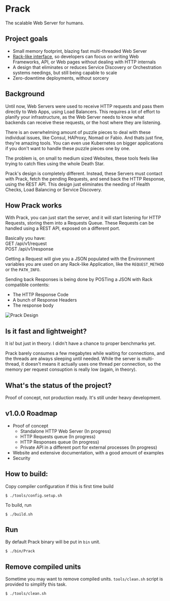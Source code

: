 # Prack
The scalable Web Server for humans.

## Project goals
- Small memory footprint, blazing fast multi-threaded Web Server
- [Rack-like interface](https://www.rubydoc.info/github/rack/rack/master/file/SPEC), so developers can focus on writing Web Frameworks, API, or Web pages without dealing with HTTP internals
- A design that eliminates or reduces Service Discovery or Orchestration systems needings, but still being capable to scale
- Zero-downtime deployments, without sorcery

## Background
Until now, Web Servers were used to receive HTTP requests and pass them directly to Web Apps, using Load Balancers. This requires a lot of effort to planify your infrastructure, as the Web Server needs to know what backends can receive these requests, or the host where they are listening.

There is an overwhelming amount of puzzle pieces to deal with these individual issues, like Consul, HAProxy, Nomad or Fabio. And thats just fine, they're amazing tools. You can even use Kubernetes on bigger applications if you don't want to handle these puzzle pieces one by one.

The problem is, on small to medium sized Websites, these tools feels like trying to catch flies using the whole Death Star.

Prack's design is completely different. Instead, these Servers must contact with Prack, fetch the pending Requests, and send back the HTTP Response, using the REST API. This design just eliminates the needing of Health Checks, Load Balancing or Service Discovery.

## How Prack works
With Prack, you can just start the server, and it will start listening for HTTP Requests, storing them into a Requests Queue. These Requests can be handled using a REST API, exposed on a different port.

Basically you have:    
GET /api/v1/request    
POST /api/v1/response    

Getting a Request will give you a JSON populated with the Environment variables you are used on any Rack-like Application, like the `REQUEST_METHOD` or the `PATH_INFO`.

Sending back Responses is being done by POSTing a JSON with Rack compatible contents:
- The HTTP Response Code
- A bunch of Response Headers
- The response body

![Prack Design](https://raw.githubusercontent.com/piradoiv/Prack/master/img/Prack.png)

## Is it fast and lightweight?
It is! but just in theory. I didn't have a chance to proper benchmarks yet.

Prack barely consumes a few megabytes while waiting for connections, and the threads are always sleeping until needed. While the server is multi-thread, it doesn't means it actually uses one thread per connection, so the memory per request consuption is really low (again, in theory).

## What's the status of the project?
Proof of concept, not production ready. It's still under heavy development.

## v1.0.0 Roadmap
- Proof of concept
  - Standalone HTTP Web Server (In progress)
  - HTTP Requests queue (In progress)
  - HTTP Responses queue (In progress)
  - Private API in a different port for external processes (In progress)
- Website and extensive documentation, with a good amount of examples
- Security

## How to build:

Copy compiler configuration if this is first time build

```
$ ./tools/config.setup.sh
```

To build, run

```
$ ./build.sh
```


## Run

By default Prack binary will be put in `bin` unit.

```
$ ./bin/Prack
```

## Remove compiled units

Sometime you may want to remove compiled units. `tools/clean.sh` script is provided to simplify this task.

```
$ ./tools/clean.sh
```
